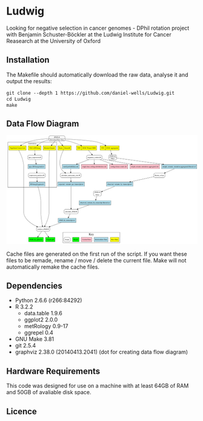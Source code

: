# Ludwig
Looking for negative selection in cancer genomes - DPhil rotation project with Benjamin Schuster-Böckler at the Ludwig Institute for Cancer Reasearch at the University of Oxford

## Installation
The Makefile should automatically download the raw data, analyse it and output the results:
```
git clone --depth 1 https://github.com/daniel-wells/Ludwig.git
cd Ludwig
make
```

## Data Flow Diagram
![Data Flow Diagram](data_flow_diagram.png)

Cache files are generated on the first run of the script. If you want these files to be remade, rename / move / delete the current file. Make will not automatically remake the cache files.

## Dependencies
- Python 2.6.6 (r266:84292)
- R 3.2.2
  - data.table 1.9.6
  - ggplot2 2.0.0
  - metRology 0.9-17
  - ggrepel 0.4
- GNU Make 3.81
- git 2.5.4
- graphviz 2.38.0 (20140413.2041) (dot for creating data flow diagram)

## Hardware Requirements
This code was designed for use on a machine with at least 64GB of RAM and 50GB of avaliable disk space.

## Licence